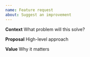 ```yaml
---
name: Feature request
about: Suggest an improvement
---
```


**Context**
What problem will this solve?

**Proposal**
High-level approach

**Value**
Why it matters

